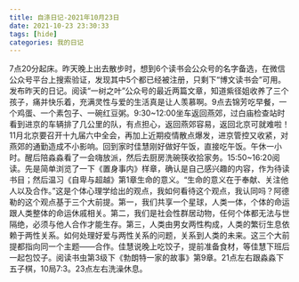 ```yaml
---
title: 自涤日记-2021年10月23日
date: 2021-10-23 23:30:33
tags: [hide]
categories: 我的日记
---
```

7点20分起床。昨天晚上出去散步时，想到6个读书会公众号的名字备选，在微信公众号平台上搜索验证，发现其中5个都已经被注册，只剩下“博文读书会”可用。发布昨天的日记。阅读“一树之叶”公众号的最近两篇文章，知道紫径姐收养了三个孩子，痛并快乐着，充满灵性与爱的生活真是让人羡慕啊。9点去锦芳吃早餐，一个鸡蛋、一个素包子、一碗红豆粥。9:30~12:00坐车返回燕郊，过白庙检查站时看到进京的车辆排了几公里的队，有点担心，返回燕郊容易，返回北京可就难啦！11月北京要召开十九届六中全会，再加上近期疫情散点爆发，进京管控又收紧，对燕郊的通勤造成不小影响。回到家时佳慧刚好做好午饭，直接吃午饭。午休一小时。醒后陪淼淼看了一会嗨放派，然后去厨房洗碗筷收拾家务。15:50~16:20阅读。先是简单浏览了一下《置身事内》样章，确认是自己感兴趣的内容，作为待读书目；然后温习《自卑与超越》第1章生命的意义。“生命的意义在于奉献、关注他人以及合作。”这是个体心理学给出的观点，我如何看待这个观点，我认同吗？阿德勒的这个观点基于三个大前提。第一，我们共享一个星球，人类一体，个体的命运跟人类整体的命运休戚相关。第二，我们是社会性群居动物，任何个体都无法与世隔绝，必须与他人合作才能生存。第三，人类由男女两性构成，人类的繁衍生息依赖于两性关系。如何处理好爱与两性关系的问题，关系到人类的未来。这三个大前提都指向同一个主题——合作。佳慧说晚上吃饺子，提前准备食材，等佳慧下班后一起包饺子。阅读书虫第3级下《勃朗特一家的故事》第9章。21点左右跟淼淼下五子棋，10局7:3。23点左右洗澡休息。